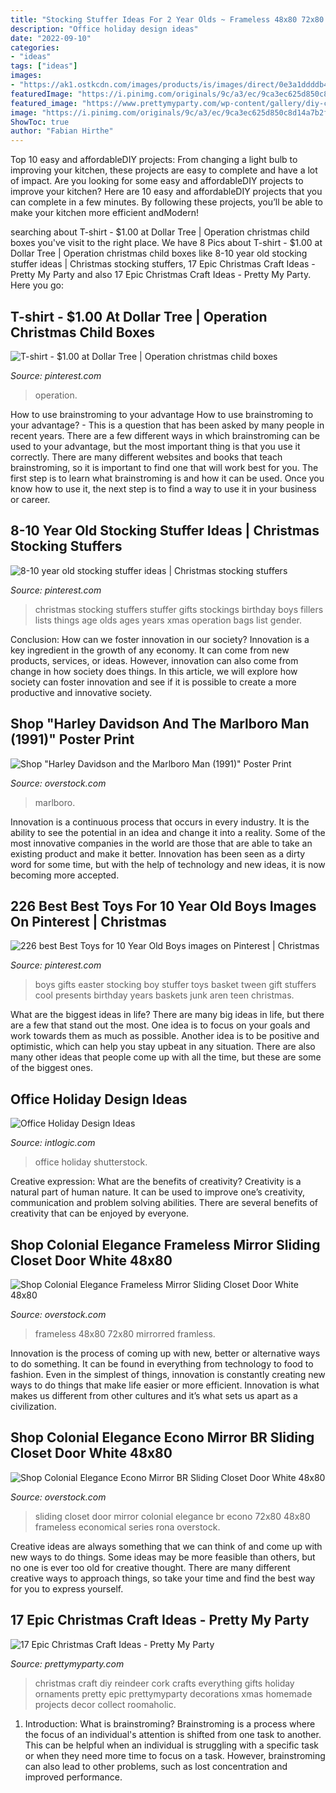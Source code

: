 ```yaml
---
title: "Stocking Stuffer Ideas For 2 Year Olds ~ Frameless 48x80 72x80 Mirrorred Framless"
description: "Office holiday design ideas"
date: "2022-09-10"
categories:
- "ideas"
tags: ["ideas"]
images:
- "https://ak1.ostkcdn.com/images/products/is/images/direct/0e3a1ddddb45e1f18a94a09f568a49097f5d50c0/Colonial-Elegance-Frameless-Mirror-Sliding-Closet-Door-White-48-x-80.5-in..jpg"
featuredImage: "https://i.pinimg.com/originals/9c/a3/ec/9ca3ec625d850c8d14a7b2f05f88baa2.jpg"
featured_image: "https://www.prettymyparty.com/wp-content/gallery/diy-christmas-decor/cork-reindeer-craft-ideas.jpg"
image: "https://i.pinimg.com/originals/9c/a3/ec/9ca3ec625d850c8d14a7b2f05f88baa2.jpg"
ShowToc: true
author: "Fabian Hirthe"
---
```



Top 10 easy and affordableDIY projects: From changing a light bulb to improving your kitchen, these projects are easy to complete and have a lot of impact.
Are you looking for some easy and affordableDIY projects to improve your kitchen? Here are 10 easy and affordableDIY projects that you can complete in a few minutes. By following these projects, you’ll be able to make your kitchen more efficient andModern!

	

		
searching about T-shirt - $1.00 at Dollar Tree | Operation christmas child boxes you've visit to the right place. We have 8 Pics about T-shirt - $1.00 at Dollar Tree | Operation christmas child boxes like 8-10 year old stocking stuffer ideas | Christmas stocking stuffers, 17 Epic Christmas Craft Ideas - Pretty My Party and also 17 Epic Christmas Craft Ideas - Pretty My Party. Here you go:
		
    
## T-shirt - $1.00 At Dollar Tree | Operation Christmas Child Boxes

<img loading=lazy src="https://i.pinimg.com/originals/83/e8/9f/83e89f2277e569ad58026809a87c2ead.jpg" onerror="this.onerror=null;this.src='https://tse2.mm.bing.net/th?id=OIP.q2iEZMdSHofCFmUKadIBNQHaFj&amp;pid=15.1';" alt="T-shirt - $1.00 at Dollar Tree | Operation christmas child boxes">

_Source: pinterest.com_

>operation. 

	

How to use brainstroming to your advantage
How to use brainstroming to your advantage? - This is a question that has been asked by many people in recent years. There are a few different ways in which brainstroming can be used to your advantage, but the most important thing is that you use it correctly. There are many different websites and books that teach brainstroming, so it is important to find one that will work best for you. The first step is to learn what brainstroming is and how it can be used. Once you know how to use it, the next step is to find a way to use it in your business or career.

    
## 8-10 Year Old Stocking Stuffer Ideas | Christmas Stocking Stuffers

<img loading=lazy src="https://i.pinimg.com/originals/9c/a3/ec/9ca3ec625d850c8d14a7b2f05f88baa2.jpg" onerror="this.onerror=null;this.src='https://tse1.mm.bing.net/th?id=OIP.4XlscbnM6uFqU2VhbzDDKQAAAA&amp;pid=15.1';" alt="8-10 year old stocking stuffer ideas | Christmas stocking stuffers">

_Source: pinterest.com_

>christmas stocking stuffers stuffer gifts stockings birthday boys fillers lists things age olds ages years xmas operation bags list gender. 

	

Conclusion: How can we foster innovation in our society?
Innovation is a key ingredient in the growth of any economy. It can come from new products, services, or ideas. However, innovation can also come from change in how society does things. In this article, we will explore how society can foster innovation and see if it is possible to create a more productive and innovative society.

    
## Shop &quot;Harley Davidson And The Marlboro Man (1991)&quot; Poster Print

<img loading=lazy src="https://ak1.ostkcdn.com/images/products/is/images/direct/f46fdfc6a4879f62d4f5b05a6331948a8816eca3/%22Harley-Davidson-and-the-Marlboro-Man-%281991%29%22-Poster-Print.jpg" onerror="this.onerror=null;this.src='https://tse4.mm.bing.net/th?id=OIP.uBH5maZNGHYSmtPZ_iX2UQHaHa&amp;pid=15.1';" alt="Shop &quot;Harley Davidson and the Marlboro Man (1991)&quot; Poster Print">

_Source: overstock.com_

>marlboro. 

	

Innovation is a continuous process that occurs in every industry. It is the ability to see the potential in an idea and change it into a reality. Some of the most innovative companies in the world are those that are able to take an existing product and make it better. Innovation has been seen as a dirty word for some time, but with the help of technology and new ideas, it is now becoming more accepted.

    
## 226 Best Best Toys For 10 Year Old Boys Images On Pinterest | Christmas

<img loading=lazy src="https://i.pinimg.com/736x/3e/a9/f4/3ea9f443ae76dc62473a0204765be96e.jpg" onerror="this.onerror=null;this.src='https://tse2.mm.bing.net/th?id=OIP.AsDQSVTm2434x4fikBTNNQHaQQ&amp;pid=15.1';" alt="226 best Best Toys for 10 Year Old Boys images on Pinterest | Christmas">

_Source: pinterest.com_

>boys gifts easter stocking boy stuffer toys basket tween gift stuffers cool presents birthday years baskets junk aren teen christmas. 

	

What are the biggest ideas in life?
There are many big ideas in life, but there are a few that stand out the most. One idea is to focus on your goals and work towards them as much as possible. Another idea is to be positive and optimistic, which can help you stay upbeat in any situation. There are also many other ideas that people come up with all the time, but these are some of the biggest ones.

    
## Office Holiday Design Ideas

<img loading=lazy src="https://www.intlogic.com/wp-content/uploads/2018/12/shutterstock_762939595.png" onerror="this.onerror=null;this.src='https://tse3.mm.bing.net/th?id=OIP.Fykae3RaHPfpitl5TuuPQwHaD4&amp;pid=15.1';" alt="Office Holiday Design Ideas">

_Source: intlogic.com_

>office holiday shutterstock. 

	

Creative expression: What are the benefits of creativity?
Creativity is a natural part of human nature. It can be used to improve one’s creativity, communication and problem solving abilities. There are several benefits of creativity that can be enjoyed by everyone.

    
## Shop Colonial Elegance Frameless Mirror Sliding Closet Door White 48x80

<img loading=lazy src="https://ak1.ostkcdn.com/images/products/is/images/direct/0e3a1ddddb45e1f18a94a09f568a49097f5d50c0/Colonial-Elegance-Frameless-Mirror-Sliding-Closet-Door-White-48-x-80.5-in..jpg" onerror="this.onerror=null;this.src='https://tse2.mm.bing.net/th?id=OIP.4Li8Niw7RaFF5P01shOG_AHaHa&amp;pid=15.1';" alt="Shop Colonial Elegance Frameless Mirror Sliding Closet Door White 48x80">

_Source: overstock.com_

>frameless 48x80 72x80 mirrorred framless. 

	

Innovation is the process of coming up with new, better or alternative ways to do something. It can be found in everything from technology to food to fashion. Even in the simplest of things, innovation is constantly creating new ways to do things that make life easier or more efficient. Innovation is what makes us different from other cultures and it’s what sets us apart as a civilization.

    
## Shop Colonial Elegance Econo Mirror BR Sliding Closet Door White 48x80

<img loading=lazy src="https://ak1.ostkcdn.com/images/products/is/images/direct/77f024e74f3118e2f5a3c8513d9c27f45a587f18/Colonial-Elegance-Econo-Mirror-BR-Sliding-Closet-Door-White-48-x-80.5-in..jpg" onerror="this.onerror=null;this.src='https://tse3.mm.bing.net/th?id=OIP.1teNaBEC6d8MOfLpKPeZlQHaHa&amp;pid=15.1';" alt="Shop Colonial Elegance Econo Mirror BR Sliding Closet Door White 48x80">

_Source: overstock.com_

>sliding closet door mirror colonial elegance br econo 72x80 48x80 frameless economical series rona overstock. 

	

Creative ideas are always something that we can think of and come up with new ways to do things. Some ideas may be more feasible than others, but no one is ever too old for creative thought. There are many different creative ways to approach things, so take your time and find the best way for you to express yourself.

    
## 17 Epic Christmas Craft Ideas - Pretty My Party

<img loading=lazy src="https://www.prettymyparty.com/wp-content/gallery/diy-christmas-decor/cork-reindeer-craft-ideas.jpg" onerror="this.onerror=null;this.src='https://tse4.mm.bing.net/th?id=OIP.yEooH2_PnEv9S-3NsKx3ZgHanC&amp;pid=15.1';" alt="17 Epic Christmas Craft Ideas - Pretty My Party">

_Source: prettymyparty.com_

>christmas craft diy reindeer cork crafts everything gifts holiday ornaments pretty epic prettymyparty decorations xmas homemade projects decor collect roomaholic. 

	

1. Introduction: What is brainstroming?
Brainstroming is a process where the focus of an individual's attention is shifted from one task to another. This can be helpful when an individual is struggling with a specific task or when they need more time to focus on a task. However, brainstroming can also lead to other problems, such as lost concentration and improved performance.

